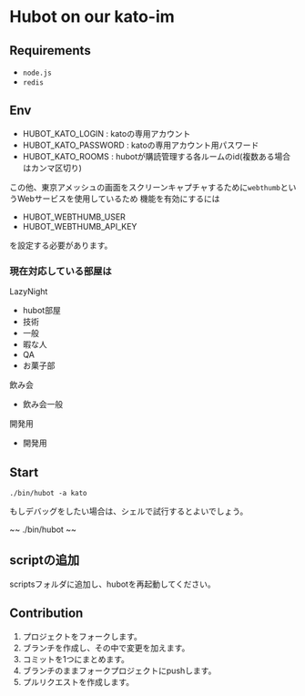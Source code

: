 # Hubot on our kato-im

## Requirements

* `node.js`
* `redis`

## Env

* HUBOT_KATO_LOGIN : katoの専用アカウント
* HUBOT_KATO_PASSWORD : katoの専用アカウント用パスワード
* HUBOT_KATO_ROOMS : hubotが購読管理する各ルームのid(複数ある場合はカンマ区切り)

この他、東京アメッシュの画面をスクリーンキャプチャするために`webthumb`というWebサービスを使用しているため
機能を有効にするには

* HUBOT_WEBTHUMB_USER
* HUBOT_WEBTHUMB_API_KEY

を設定する必要があります。

### 現在対応している部屋は

LazyNight

* hubot部屋
* 技術
* 一般
* 暇な人
* QA
* お菓子部

飲み会

* 飲み会一般

開発用

* 開発用

## Start

~~~
./bin/hubot -a kato
~~~

もしデバッグをしたい場合は、シェルで試行するとよいでしょう。

~~
./bin/hubot
~~

## scriptの追加

scriptsフォルダに追加し、hubotを再起動してください。

## Contribution

1. プロジェクトをフォークします。
1. ブランチを作成し、その中で変更を加えます。
1. コミットを1つにまとめます。
1. ブランチのままフォークプロジェクトにpushします。
1. プルリクエストを作成します。
